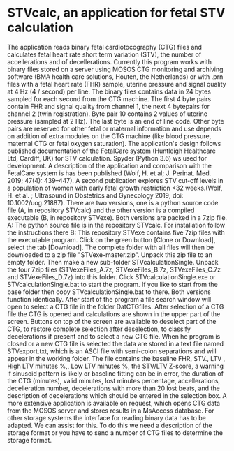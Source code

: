 # STVcalc, an application for fetal STV calculation
The application reads binary fetal cardiotocography (CTG) files and calculates fetal heart rate short term variation (STV), the number of accellerations and of decellerations. Currently this program works with binary files stored on a server using MOSOS CTG monitoring and archiving software (BMA health care solutions, Houten, the Netherlands) or with .prn files with a fetal heart rate (FHR) sample, uterine pressure and signal quality at 4 Hz (4 / second) per line. The binary files contains data in 24 bytes sampled for each second from the CTG machine. The first 4 byte pairs contain FHR and signal quality from channel 1, the next 4 bytepairs for channel 2 (twin registration). Byte pair 10 contains 2 values of uterine pressure (sampled at 2 Hz). The last byte is an end of line code. Other byte pairs are reserved for other fetal or maternal information and use depends on addition of extra modules on the CTG machine (like blood pressure, maternal CTG or fetal oxygen saturation). The application's design follows published documentation of the FetalCare system (Huntleigh Healthcare Ltd, Cardiff, UK) for STV calculation. Spyder (Python 3.6) ws used for development. A description of the application and comparison with the FetalCare system is has been published (Wolf, H. et al; J. Perinat. Med. 2019; 47(4): 439–447). A second publication explores STV cut-off levels in a population of women with early fetal growth restriction <32 weeks.(Wolf, H. et al. ; Ultrasound in Obstetrics and Gynecology 2019; doi: 10.1002/uog.21887).
There are two versions, one is a python source code file (A, in repository STVcalc) and the other version is a compiled executable (B, in repository STVexe). Both versions are packed in a 7zip file.
A: The python source file is in the repository STVcalc. For installation follow the instructions there
B: This repository STVexe contains five 7zip files with the executable program. Click on the green button [Clone or Download], select the tab [Download]. The complete folder with all files will then be downloaded to a zip file "STVexe-master.zip". Unpack this zip file to an empty folder. Then make a new sub-folder STVcalculationSingle. Unpack the four 7zip files (STVexeFiles_A.7z, STVexeFiles_B.7z, STVexeFiles_C.7z and STVexeFiles_D.7z) into this folder. Click STVcalculationSingle.exe or STVcalculationSingle.bat to start the program. If you like to start from the base folder then copy STVcalculationSingle.bat to there.
Both versions function identically. After start of the program a file search window will open to select a CTG file in the folder DatCTGfiles. After selection of a CTG file the CTG is opened and calculations are shown in the upper part of the screen. Buttons on top of the screen are available to deselect part of the CTG, to restore complete selection after deselection, to classify decelerations if present and to select a new CTG file. When he program is closed or a new CTG file is selected the data are stored in a text file named STVexport.txt, which is an ASCI file with semi-colon separations and will appear in the working folder. The file contains the baseline FHR, STV., LTV , High LTV minutes %,, Low LTV minutes %, the STV/LTV Z-score, a warning if sinusoid pattern is likely or baseline fitting can be in error, the duration of the CTG (minutes), valid minutes, lost minutes percentage, accellerations, decelleration number, decelerations with more than 20 lost beats, and the description of decelerations which should be entered in the selection box.
A more extensive application is available on request, which opens CTG data from the MOSOS server and stores results in a MsAccess database. For other storage systems the interface for reading binary data has to be adapted. We can assist for this. To do this we need a description of the storage format or you have to send a number of CTG files to determine the storage format.

